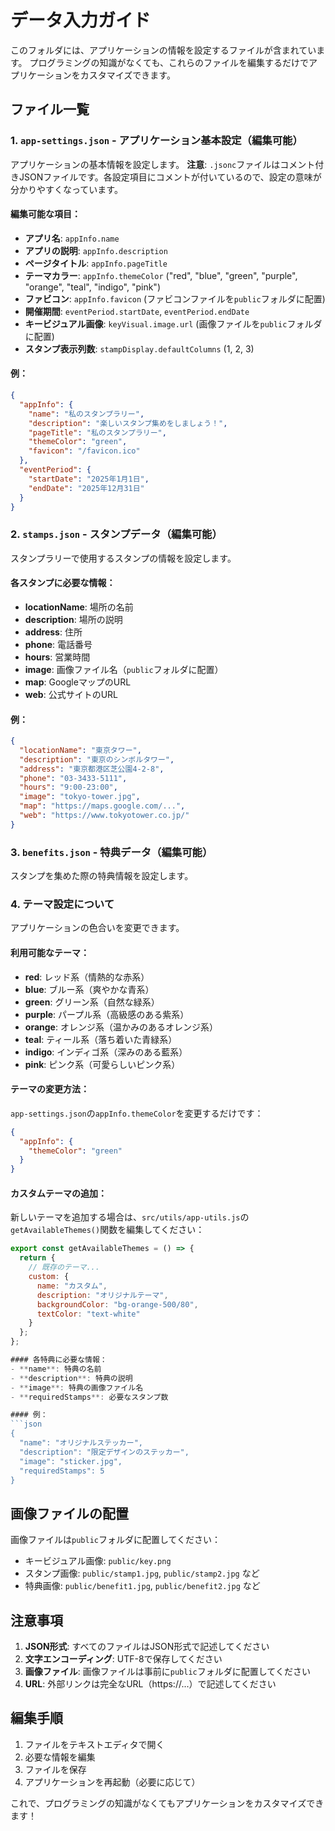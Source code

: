 # データ入力ガイド

このフォルダには、アプリケーションの情報を設定するファイルが含まれています。
プログラミングの知識がなくても、これらのファイルを編集するだけでアプリケーションをカスタマイズできます。

## ファイル一覧

### 1. `app-settings.json` - アプリケーション基本設定（編集可能）
アプリケーションの基本情報を設定します。
**注意**: `.jsonc`ファイルはコメント付きJSONファイルです。各設定項目にコメントが付いているので、設定の意味が分かりやすくなっています。

#### 編集可能な項目：
- **アプリ名**: `appInfo.name`
- **アプリの説明**: `appInfo.description`
- **ページタイトル**: `appInfo.pageTitle`
- **テーマカラー**: `appInfo.themeColor` ("red", "blue", "green", "purple", "orange", "teal", "indigo", "pink")
- **ファビコン**: `appInfo.favicon` (ファビコンファイルを`public`フォルダに配置)
- **開催期間**: `eventPeriod.startDate`, `eventPeriod.endDate`
- **キービジュアル画像**: `keyVisual.image.url` (画像ファイルを`public`フォルダに配置)
- **スタンプ表示列数**: `stampDisplay.defaultColumns` (1, 2, 3)

#### 例：
```json
{
  "appInfo": {
    "name": "私のスタンプラリー",
    "description": "楽しいスタンプ集めをしましょう！",
    "pageTitle": "私のスタンプラリー",
    "themeColor": "green",
    "favicon": "/favicon.ico"
  },
  "eventPeriod": {
    "startDate": "2025年1月1日",
    "endDate": "2025年12月31日"
  }
}
```

### 2. `stamps.json` - スタンプデータ（編集可能）
スタンプラリーで使用するスタンプの情報を設定します。

#### 各スタンプに必要な情報：
- **locationName**: 場所の名前
- **description**: 場所の説明
- **address**: 住所
- **phone**: 電話番号
- **hours**: 営業時間
- **image**: 画像ファイル名（`public`フォルダに配置）
- **map**: GoogleマップのURL
- **web**: 公式サイトのURL

#### 例：
```json
{
  "locationName": "東京タワー",
  "description": "東京のシンボルタワー",
  "address": "東京都港区芝公園4-2-8",
  "phone": "03-3433-5111",
  "hours": "9:00-23:00",
  "image": "tokyo-tower.jpg",
  "map": "https://maps.google.com/...",
  "web": "https://www.tokyotower.co.jp/"
}
```

### 3. `benefits.json` - 特典データ（編集可能）
スタンプを集めた際の特典情報を設定します。

### 4. テーマ設定について
アプリケーションの色合いを変更できます。

#### 利用可能なテーマ：
- **red**: レッド系（情熱的な赤系）
- **blue**: ブルー系（爽やかな青系）
- **green**: グリーン系（自然な緑系）
- **purple**: パープル系（高級感のある紫系）
- **orange**: オレンジ系（温かみのあるオレンジ系）
- **teal**: ティール系（落ち着いた青緑系）
- **indigo**: インディゴ系（深みのある藍系）
- **pink**: ピンク系（可愛らしいピンク系）

#### テーマの変更方法：
`app-settings.json`の`appInfo.themeColor`を変更するだけです：
```json
{
  "appInfo": {
    "themeColor": "green"
  }
}
```

#### カスタムテーマの追加：
新しいテーマを追加する場合は、`src/utils/app-utils.js`の`getAvailableThemes()`関数を編集してください：
```javascript
export const getAvailableThemes = () => {
  return {
    // 既存のテーマ...
    custom: {
      name: "カスタム",
      description: "オリジナルテーマ",
      backgroundColor: "bg-orange-500/80",
      textColor: "text-white"
    }
  };
};

#### 各特典に必要な情報：
- **name**: 特典の名前
- **description**: 特典の説明
- **image**: 特典の画像ファイル名
- **requiredStamps**: 必要なスタンプ数

#### 例：
```json
{
  "name": "オリジナルステッカー",
  "description": "限定デザインのステッカー",
  "image": "sticker.jpg",
  "requiredStamps": 5
}
```

## 画像ファイルの配置

画像ファイルは`public`フォルダに配置してください：
- キービジュアル画像: `public/key.png`
- スタンプ画像: `public/stamp1.jpg`, `public/stamp2.jpg` など
- 特典画像: `public/benefit1.jpg`, `public/benefit2.jpg` など

## 注意事項

1. **JSON形式**: すべてのファイルはJSON形式で記述してください
2. **文字エンコーディング**: UTF-8で保存してください
3. **画像ファイル**: 画像ファイルは事前に`public`フォルダに配置してください
4. **URL**: 外部リンクは完全なURL（https://...）で記述してください

## 編集手順

1. ファイルをテキストエディタで開く
2. 必要な情報を編集
3. ファイルを保存
4. アプリケーションを再起動（必要に応じて）

これで、プログラミングの知識がなくてもアプリケーションをカスタマイズできます！ 